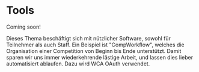 # Tools

Coming soon!

Dieses Thema beschäftigt sich mit nützlicher Software, sowohl für Teilnehmer als auch Staff. Ein Beispiel ist "CompWorkflow", welches die Organisation einer Competition von Beginn bis Ende unterstützt. Damit sparen wir uns immer wiederkehrende lästige Arbeit, und lassen dies lieber automatisiert ablaufen. Dazu wird WCA OAuth verwendet.

<script async data-id="101473933" src="//static.getclicky.com/js"></script>

